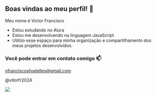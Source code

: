 ## Boas vindas ao meu perfil! 💙

Meu nome é Victor Francisco

- Estou estudando no Alura
- Estou me desenvolvendo na linguagem JavaScript
- Utilizo esse espaço para minha organização e compartilhamento dos meus projetos desenvolvidos.

### Você pode entrar em contato comigo 📫

vfranciscosilvatelles@gmail.com

@vitorfr2024

![](https://media1.tenor.com/m/javyGne542AAAAAd/arthur-rdr.gif)
